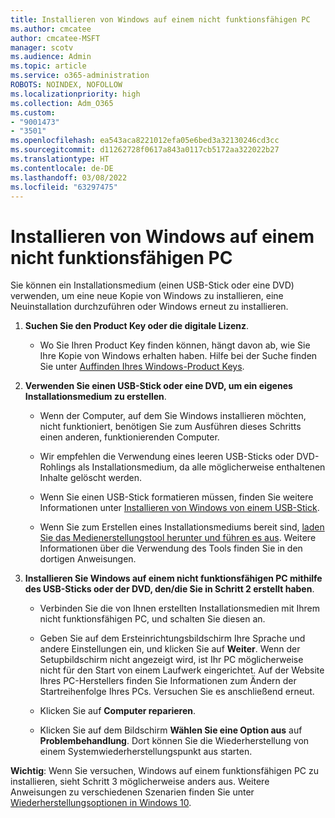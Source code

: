 ```yaml
---
title: Installieren von Windows auf einem nicht funktionsfähigen PC
ms.author: cmcatee
author: cmcatee-MSFT
manager: scotv
ms.audience: Admin
ms.topic: article
ms.service: o365-administration
ROBOTS: NOINDEX, NOFOLLOW
ms.localizationpriority: high
ms.collection: Adm_O365
ms.custom:
- "9001473"
- "3501"
ms.openlocfilehash: ea543aca8221012efa05e6bed3a32130246cd3cc
ms.sourcegitcommit: d11262728f0617a843a0117cb5172aa322022b27
ms.translationtype: HT
ms.contentlocale: de-DE
ms.lasthandoff: 03/08/2022
ms.locfileid: "63297475"
---
```

# <a name="install-windows-on-a-nonfunctional-pc"></a>Installieren von Windows auf einem nicht funktionsfähigen PC

Sie können ein Installationsmedium (einen USB-Stick oder eine DVD) verwenden, um eine neue Kopie von Windows zu installieren, eine Neuinstallation durchzuführen oder Windows erneut zu installieren.

1. **Suchen Sie den Product Key oder die digitale Lizenz**.

    - Wo Sie Ihren Product Key finden können, hängt davon ab, wie Sie Ihre Kopie von Windows erhalten haben. Hilfe bei der Suche finden Sie unter [Auffinden Ihres Windows-Product Keys](https://support.microsoft.com/help/10749/windows-10-find-product-key). 

2. **Verwenden Sie einen USB-Stick oder eine DVD, um ein eigenes Installationsmedium zu erstellen**.

    - Wenn der Computer, auf dem Sie Windows installieren möchten, nicht funktioniert, benötigen Sie zum Ausführen dieses Schritts einen anderen, funktionierenden Computer.

    - Wir empfehlen die Verwendung eines leeren USB-Sticks oder DVD-Rohlings als Installationsmedium, da alle möglicherweise enthaltenen Inhalte gelöscht werden.

    - Wenn Sie einen USB-Stick formatieren müssen, finden Sie weitere Informationen unter [Installieren von Windows von einem USB-Stick](https://docs.microsoft.com/windows-hardware/manufacture/desktop/install-windows-from-a-usb-flash-drive).

    - Wenn Sie zum Erstellen eines Installationsmediums bereit sind, [laden Sie das Medienerstellungstool herunter und führen es aus](https://www.microsoft.com/software-download/windows10). Weitere Informationen über die Verwendung des Tools finden Sie in den dortigen Anweisungen.

3. **Installieren Sie Windows auf einem nicht funktionsfähigen PC mithilfe des USB-Sticks oder der DVD, den/die Sie in Schritt 2 erstellt haben**.

    - Verbinden Sie die von Ihnen erstellten Installationsmedien mit Ihrem nicht funktionsfähigen PC, und schalten Sie diesen an.

    - Geben Sie auf dem Ersteinrichtungsbildschirm Ihre Sprache und andere Einstellungen ein, und klicken Sie auf **Weiter**. Wenn der Setupbildschirm nicht angezeigt wird, ist Ihr PC möglicherweise nicht für den Start von einem Laufwerk eingerichtet. Auf der Website Ihres PC-Herstellers finden Sie Informationen zum Ändern der Startreihenfolge Ihres PCs. Versuchen Sie es anschließend erneut.

    - Klicken Sie auf **Computer reparieren**.

    - Klicken Sie auf dem Bildschirm **Wählen Sie eine Option aus** auf **Problembehandlung**. Dort können Sie die Wiederherstellung von einem Systemwiederherstellungspunkt aus starten.

**Wichtig**: Wenn Sie versuchen, Windows auf einem funktionsfähigen PC zu installieren, sieht Schritt 3 möglicherweise anders aus. Weitere Anweisungen zu verschiedenen Szenarien finden Sie unter [Wiederherstellungsoptionen in Windows 10](https://support.microsoft.com/help/12415/windows-10-recovery-options).
